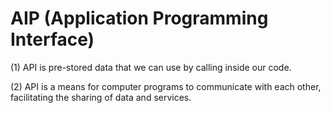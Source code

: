 # AIP (Application Programming Interface)

(1) API is pre-stored data that we can use by calling inside our code.

(2) API is a means for computer programs to communicate with each other, facilitating the sharing of data and services.




